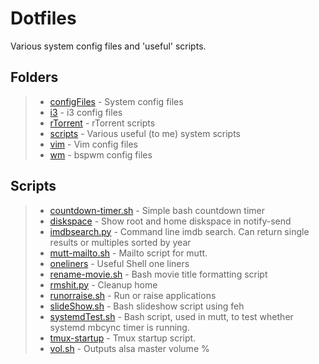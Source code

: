# Dotfiles

Various system config files and 'useful' scripts.

## Folders
> - [configFiles](https://github.com/siidney/dotfiles/tree/master/configFiles) - System config files
> - [i3](https://github.com/siidney/dotfiles/tree/master/i3) - i3 config files
> - [rTorrent](https://github.com/siidney/dotfiles/tree/master/rTorrent) - rTorrent scripts
> - [scripts](https://github.com/siidney/dotfiles/tree/master/scripts) - Various useful (to me) system scripts
> - [vim](https://github.com/siidney/dotfiles/tree/master/vim) - Vim config files
> - [wm](https://github.com/siidney/dotfiles/tree/master/wm) - bspwm config files

## Scripts
> - [countdown-timer.sh](https://github.com/siidney/dotfiles/blob/master/scripts/countdown-timer.sh) - Simple bash countdown timer
> - [diskspace](https://github.com/siidney/dotfiles/blob/master/scripts/diskspace) - Show root and home diskspace in notify-send
> - [imdbsearch.py](https://github.com/siidney/dotfiles/blob/master/scripts/imdbsearch.py) - Command line imdb search. Can return single results or multiples sorted by year
> - [mutt-mailto.sh](https://github.com/siidney/dotfiles/blob/master/scripts/mutt-mailto.sh) - Mailto script for mutt.
> - [oneliners](https://github.com/siidney/dotfiles/blob/master/scripts/oneliners) - Useful Shell one liners
> - [rename-movie.sh](https://github.com/siidney/dotfiles/blob/master/scripts/rename-movie.sh) - Bash movie title formatting script
> - [rmshit.py](https://github.com/siidney/dotfiles/blob/master/scripts/rmshit.py) - Cleanup home
> - [runorraise.sh](https://github.com/siidney/dotfiles/blob/master/scripts/runorraise.sh) - Run or raise applications
> - [slideShow.sh](https://github.com/siidney/dotfiles/blob/master/scripts/slideShow.sh) - Bash slideshow script using feh
> - [systemdTest.sh](https://github.com/siidney/dotfiles/blob/master/scripts/systemdTest.sh) - Bash script, used in mutt, to test whether systemd mbcync timer is running.
> - [tmux-startup](https://github.com/siidney/dotfiles/blob/master/scripts/tmux-startup) - Tmux startup script.
> - [vol.sh](https://github.com/siidney/dotfiles/blob/master/scripts/vol.sh) - Outputs alsa master volume %
